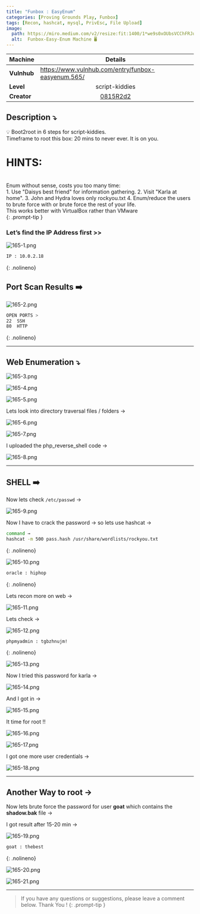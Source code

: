 ```yaml
---
title: "Funbox : EasyEnum"
categories: [Proving Grounds Play, Funbox]
tags: [Recon, hashcat, mysql, PrivEsc, File Upload]
image:
  path: https://miro.medium.com/v2/resize:fit:1400/1*we9s0xOUbsVCChFRJuPo7A.jpeg
  alt:  Funbox-Easy-Enum Machine 🖥️
---
```



| Machine     | <center>Details</center>                                                  |
| ----------- | ------------------------------------------------------------------------- |
| **Vulnhub** | https://www.vulnhub.com/entry/funbox-easyenum,565/                        |
| **Level**   | <center>script-kiddies</center>                                           |
| **Creator** | <center><a href="https://www.vulnhub.com/author/0815r2d2,714/">0815R2d2</a></center> |



## **Description ⤵️**

>
💡 Boot2root in 6 steps for script-kiddies.
<br>
Timeframe to root this box: 20 mins to never ever. It is on you.
<br>
# **HINTS:**
<br>
Enum without sense, costs you too many time:
<br>
1. Use "Daisys best friend" for information gathering.
2. Visit "Karla at home".
3. John and Hydra loves only rockyou.txt
4. Enum/reduce the users to brute force with or brute force the rest of your life.
<br>
This works better with VirtualBox rather than VMware
<br>
{: .prompt-tip }

### Let’s find the IP Address first >>

![165-1.png](/Vulnhub-Files/img/Funbox-Easy-Enum/165-1.png)

```bash
IP : 10.0.2.18
```
{: .nolineno}

## Port Scan Results ➡️

![165-2.png](/Vulnhub-Files/img/Funbox-Easy-Enum/165-2.png)

```bash
OPEN PORTS >
22  SSH
80  HTTP
```
{: .nolineno}

<hr>

## Web Enumeration ⤵️

![165-3.png](/Vulnhub-Files/img/Funbox-Easy-Enum/165-3.png)

![165-4.png](/Vulnhub-Files/img/Funbox-Easy-Enum/165-4.png)

![165-5.png](/Vulnhub-Files/img/Funbox-Easy-Enum/165-5.png)

Lets look into directory traversal files / folders →

![165-6.png](/Vulnhub-Files/img/Funbox-Easy-Enum/165-6.png)

![165-7.png](/Vulnhub-Files/img/Funbox-Easy-Enum/165-7.png)

I uploaded the php_reverse_shell code →

![165-8.png](/Vulnhub-Files/img/Funbox-Easy-Enum/165-8.png)

---

## SHELL ➡️

Now lets check `/etc/passwd` →

![165-9.png](/Vulnhub-Files/img/Funbox-Easy-Enum/165-9.png)

Now I have to crack the password → so lets use hashcat →

```bash
command → 
hashcat -m 500 pass.hash /usr/share/wordlists/rockyou.txt
```
{: .nolineno}

![165-10.png](/Vulnhub-Files/img/Funbox-Easy-Enum/165-10.png)

```bash
oracle : hiphop
```
{: .nolineno}

Lets recon more on web →

![165-11.png](/Vulnhub-Files/img/Funbox-Easy-Enum/165-11.png)

Lets check →

![165-12.png](/Vulnhub-Files/img/Funbox-Easy-Enum/165-12.png)

```bash
phpmyadmin : tgbzhnujm!
```
{: .nolineno}

![165-13.png](/Vulnhub-Files/img/Funbox-Easy-Enum/165-13.png)

Now I tried this password for karla →

![165-14.png](/Vulnhub-Files/img/Funbox-Easy-Enum/165-14.png)

And I got in →

![165-15.png](/Vulnhub-Files/img/Funbox-Easy-Enum/165-15.png)

It time for root !!

![165-16.png](/Vulnhub-Files/img/Funbox-Easy-Enum/165-16.png)

![165-17.png](/Vulnhub-Files/img/Funbox-Easy-Enum/165-17.png)

I got one more user credentials →

![165-18.png](/Vulnhub-Files/img/Funbox-Easy-Enum/165-18.png)

---

## **Another Way to root →**

Now lets brute force the password for user **goat** which contains the **shadow.bak** file →

I got result after 15-20 min →

![165-19.png](/Vulnhub-Files/img/Funbox-Easy-Enum/165-19.png)

```bash
goat : thebest
```
{: .nolineno}

![165-20.png](/Vulnhub-Files/img/Funbox-Easy-Enum/165-20.png)

![165-21.png](/Vulnhub-Files/img/Funbox-Easy-Enum/165-21.png)

---

> If you have any questions or suggestions, please leave a comment below.
Thank You ! 
{: .prompt-tip }